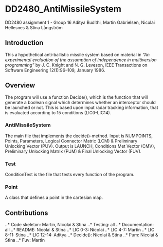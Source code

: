 # DD2480_AntiMissileSystem
DD2480 assignment 1 - Group 16
Aditya Budithi, Martin Gabrielsen, Nicolai Hellesnes & Stina Långström

## Introduction
This a hypothetical anti-ballistic missile system based on material in *“An experimental evaluation of the
assumption of independence in multiversion programming”* by J. C. Knight and
N. G. Leveson, IEEE Transactions on Software Engineering 12(1):96–109, January 1986.

## Overview
The program will use a function Decide(), which is the function that will generate a boolean signal which determines whether an interceptor should be launched or not. This is based upon input radar tracking information, that is evaluated according to 15 conditions (LIC0-LIC14).

### AntiMissileSystem
The main file that implements the decide()-method. 
Input is NUMPOINTS, Points, Parameters, Logical Connector Matric (LCM) & Preliminary Unlocking Vector (PUV).
Output is LAUNCH, Conditions Met Vector (CMV), Preliminary Unlocking Matrix (PUM) & Final Unlocking Vector (FUV).

### Test
ConditionTest is the file that tests every function of the program.

### Point
A class that defines a point in the cartesian map.

## Contributions
..* Code skeleton: Martin, Nicolai & Stina
..* Testing: all
..* Documentation: all
..* README: Nicolai & Stina
..* LIC 0-3: Nicolai
..* LIC 4-7: Martin
..* LIC 8-11: Stina
..* LIC 12-14: Aditya
..* Decide(): Nicolai & Stina
..* Pum: Nicolai & Stina
..* Fuv: Martin
